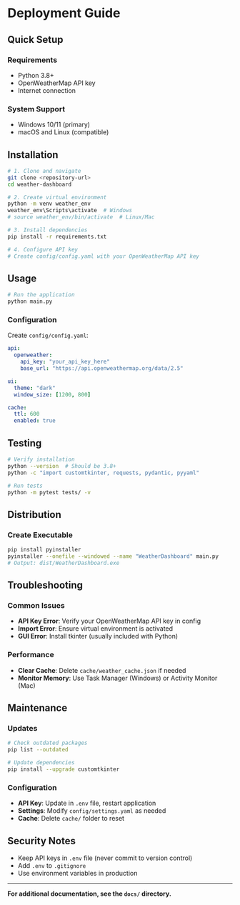 # Deployment Guide

## Quick Setup

### Requirements
- Python 3.8+
- OpenWeatherMap API key
- Internet connection

### System Support
- Windows 10/11 (primary)
- macOS and Linux (compatible)

## Installation

```bash
# 1. Clone and navigate
git clone <repository-url>
cd weather-dashboard

# 2. Create virtual environment
python -m venv weather_env
weather_env\Scripts\activate  # Windows
# source weather_env/bin/activate  # Linux/Mac

# 3. Install dependencies
pip install -r requirements.txt

# 4. Configure API key
# Create config/config.yaml with your OpenWeatherMap API key
```

## Usage

```bash
# Run the application
python main.py
```

### Configuration
Create `config/config.yaml`:
```yaml
api:
  openweather:
    api_key: "your_api_key_here"
    base_url: "https://api.openweathermap.org/data/2.5"

ui:
  theme: "dark"
  window_size: [1200, 800]

cache:
  ttl: 600
  enabled: true
```
## Testing

```bash
# Verify installation
python --version  # Should be 3.8+
python -c "import customtkinter, requests, pydantic, pyyaml"

# Run tests
python -m pytest tests/ -v
```

## Distribution

### Create Executable
```bash
pip install pyinstaller
pyinstaller --onefile --windowed --name "WeatherDashboard" main.py
# Output: dist/WeatherDashboard.exe
```
## Troubleshooting

### Common Issues
- **API Key Error**: Verify your OpenWeatherMap API key in config
- **Import Error**: Ensure virtual environment is activated
- **GUI Error**: Install tkinter (usually included with Python)

### Performance
- **Clear Cache**: Delete `cache/weather_cache.json` if needed
- **Monitor Memory**: Use Task Manager (Windows) or Activity Monitor (Mac)

## Maintenance

### Updates
```bash
# Check outdated packages
pip list --outdated

# Update dependencies
pip install --upgrade customtkinter
```

### Configuration
- **API Key**: Update in `.env` file, restart application
- **Settings**: Modify `config/settings.yaml` as needed
- **Cache**: Delete `cache/` folder to reset

## Security Notes

- Keep API keys in `.env` file (never commit to version control)
- Add `.env` to `.gitignore`
- Use environment variables in production

---

**For additional documentation, see the `docs/` directory.**
